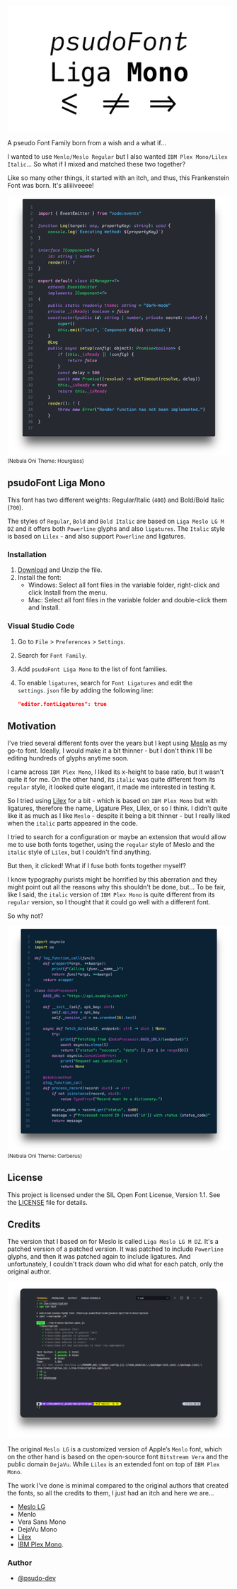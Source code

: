 ![psudoFont Liga Mono](./img/psudoFont_Liga_Mono.png)

A pseudo Font Family born from a wish and a what if...

I wanted to use `Menlo/Meslo Regular` but I also wanted `IBM Plex Mono/Lilex Italic`... So what if I mixed and matched these two together?

Like so many other things, it started with an itch, and thus, this Frankenstein Font was born. It's aliiiiveeee!

![Hourglass Example](./img/typescript_sample.png)
<small>(Nebula Oni Theme: Hourglass)</small>

## psudoFont Liga Mono

This font has two different weights: Regular/Italic (`400`) and Bold/Bold Italic (`700`).

The styles of `Regular`, `Bold` and `Bold Italic` are based on `Liga Meslo LG M DZ` and it offers both `Powerline` glyphs and also `ligatures`. The `Italic` style is based on `Lilex` - and also support `Powerline` and ligatures.

### Installation

1. [Download](https://github.com/psudo-dev/psudofont-liga-mono/releases/download/v.1.0.0/psudoFont_Liga_Mono.zip) and Unzip the file.
2. Install the font:
   - Windows: Select all font files in the variable folder, right-click and click Install from the menu.
   - Mac: Select all font files in the variable folder and double-click them and Install.

### Visual Studio Code

1. Go to `File` > `Preferences` > `Settings`.
2. Search for `Font Family`.
3. Add `psudoFont Liga Mono` to the list of font families.
4. To enable `ligatures`, search for `Font Ligatures` and edit the `settings.json` file by adding the following line:

   ```json
   "editor.fontLigatures": true
   ```

## Motivation

I've tried several different fonts over the years but I kept using [Meslo](https://github.com/andreberg/Meslo-Font) as my go-to font. Ideally, I would make it a bit thinner - but I don't think I'll be editing hundreds of glyphs anytime soon.

I came across `IBM Plex Mono`, I liked its x-height to base ratio, but it wasn't quite it for me. On the other hand, its `italic` was quite different from its `regular` style, it looked quite elegant, it made me interested in testing it.

So I tried using [Lilex](https://github.com/mishamyrt/Lilex) for a bit - which is based on `IBM Plex Mono` but with ligatures, therefore the name, Ligature Plex, Lilex, or so I think. I didn't quite like it as much as I like `Meslo` - despite it being a bit thinner - but I really liked when the `italic` parts appeared in the code.

I tried to search for a configuration or maybe an extension that would allow me to use both fonts together, using the `regular` style of Meslo and the `italic` style of `Lilex`, but I couldn't find anything.

But then, it clicked! What if I fuse both fonts together myself?

I know typography purists might be horrified by this aberration and they might point out all the reasons why this shouldn't be done, but... To be fair, like I said, the `italic` version of `IBM Plex Mono` is quite different from its `regular` version, so I thought that it could go well with a different font.

So why not?

![Hourglass Example](./img/python_sample.png)
<small>(Nebula Oni Theme: Cerberus)</small>

## License

This project is licensed under the SIL Open Font License, Version 1.1. See the [LICENSE](./LICENSE) file for details.

## Credits

The version that I based on for Meslo is called `Liga Meslo LG M DZ`. It's a patched version of a patched version. It was patched to include `Powerline` glyphs, and then it was patched again to include ligatures. And unfortunately, I couldn't track down who did what for each patch, only the original author.

![Terminal Example](./img/terminal_sample.png)

The original `Meslo LG` is a customized version of Apple’s `Menlo` font, which on the other hand is based on the open-source font `Bitstream Vera` and the public domain `DejaVu`. While `Lilex` is an extended font on top of `IBM Plex Mono`.

The work I've done is minimal compared to the original authors that created the fonts, so all the credits to them, I just had an itch and here we are...

- [Meslo LG](https://github.com/andreberg/Meslo-Font)
- Menlo
- Vera Sans Mono
- DejaVu Mono
- [Lilex](https://github.com/mishamyrt/Lilex)
- [IBM Plex Mono](https://github.com/IBM/plex).

### Author

- [@psudo-dev](https://github.com/psudo-dev/)
